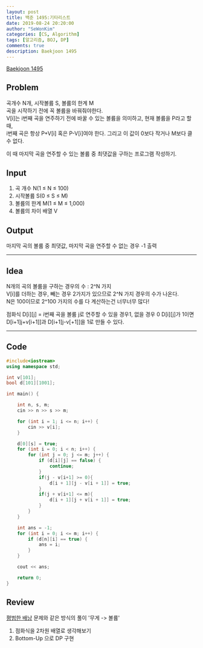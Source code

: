 ```yaml
---
layout: post
title: 백준 1495:기타리스트
date: 2019-08-24 20:20:00
author: "SeWonKim"
categories: [CS, Algorithm]
tags: [알고리즘, BOJ, DP]
comments: true
description: Baekjoon 1495
---
```


[Baekjoon 1495](https://www.acmicpc.net/problem/1495)

## Problem

곡개수 N개, 시작볼륨 S, 볼륨의 한계 M  
곡을 시작하기 전에 꼭 볼륨을 바꿔줘야한다.  
V[i]는 i번째 곡을 연주하기 전에 바꿀 수 있는 볼륨을 의미하고, 현재 볼륨을 P라고 할 때,  
i번째 곡은 항상 P+V[i] 혹은 P-V[i]여야 한다. 그리고 이 값이 0보다 작거나 M보다 클 수 없다.

이 때 마지막 곡을 연주할 수 있는 볼륨 중 최댓값을 구하는 프로그램 작성하기.

## Input

1. 곡 개수 N(1 ≤ N ≤ 100)
2. 시작볼륨 S(0 ≤ S ≤ M)
3. 볼륨의 한계 M(1 ≤ M ≤ 1,000)
4. 볼륨의 차이 배열 V

## Output

마지막 곡의 볼륨 중 최댓값, 마지막 곡을 연주할 수 없는 경우 -1 출력

---

## Idea

N개의 곡의 볼륨을 구하는 경우의 수 : 2^N 가지  
V[i]를 더하는 경우, 빼는 경우 2가지가 있으므로 2^N 가지 경우의 수가 나온다.  
N은 100이므로 2^100 가지의 수를 다 계산하는건 너무너무 많다!

점화식 D[i][j] = i번째 곡을 볼륨 j로 연주할 수 있을 경우1, 없을 경우 0
D[i][j]가 1이면 D[i+1]j+v[i+1]]과 D[i+1]j-v[+1]]을 1로 만들 수 있다.

---

## Code

```cpp
#include<iostream>
using namespace std;

int v[101];
bool d[101][1001];

int main() {

	int n, s, m;
	cin >> n >> s >> m;

	for (int i = 1; i <= n; i++) {
		cin >> v[i];
	}

	d[0][s] = true;
	for (int i = 0; i < n; i++) {
		for (int j = 0; j <= m; j++) {
			if (d[i][j] == false) {
				continue;
			}
			if(j - v[i+1] >= 0){
				d[i + 1][j - v[i + 1]] = true;
			}
			if(j + v[i+1] <= m){
				d[i + 1][j + v[i + 1]] = true;
			}
		}
	}

	int ans = -1;
	for (int i = 0; i <= m; i++) {
		if (d[n][i] == true) {
			ans = i;
		}
	}

	cout << ans;

	return 0;
}
```

## Review

[평범한 배낭](https://siromom.github.io/algorithm/2019/08/23/Q12865.html) 문제와 같은 방식의 풀이 '무게 -> 볼륨'

1. 점화식을 2차원 배열로 생각해보기
2. Bottom-Up 으로 DP 구현
